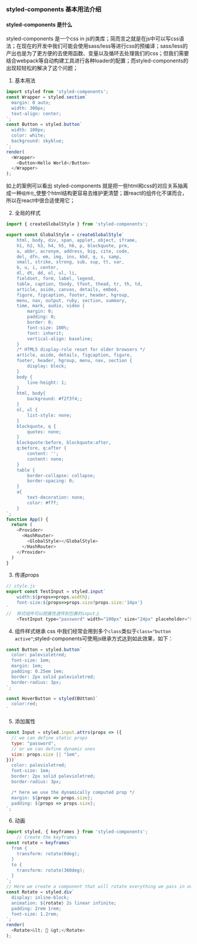 ### styled-components 基本用法介绍

#### styled-components 是什么
styled-components 是一个css in js的类库；简而言之就是在js中可以写css语法；在现在的开发中我们可能会使用sass/less等进行css的预编译；sass/less的产出也是为了更方便的去使用函数、变量以及循环去处理我们的css；但我们需要结合webpack等自动构建工具进行各种loader的配置；而styled-components的出现较轻松的解决了这个问题；
1. 基本用法
```js
import styled from 'styled-components';
const Wrapper = styled.section`
  margin: 0 auto;
  width: 300px;
  text-align: center;
`;
const Button = styled.button`
  width: 100px;
  color: white;
  background: skyblue;
`;
render(
  <Wrapper>
    <Button>Hello World</Button>
  </Wrapper>
);
```
如上的案例可以看出 styled-components 就是把一些html和css的对应关系抽离成一种`组件化`,使整个html结构更容易去维护更清楚；跟react的组件化不谋而合，所以在react中很合适使用它；

2. 全局的样式
```js
import { createGlobalStyle } from 'styled-components';

export const GlobalStyle = createGlobalStyle`
	html, body, div, span, applet, object, iframe,
	h1, h2, h3, h4, h5, h6, p, blockquote, pre,
	a, abbr, acronym, address, big, cite, code,
	del, dfn, em, img, ins, kbd, q, s, samp,
	small, strike, strong, sub, sup, tt, var,
	b, u, i, center,
	dl, dt, dd, ol, ul, li,
	fieldset, form, label, legend,
	table, caption, tbody, tfoot, thead, tr, th, td,
	article, aside, canvas, details, embed, 
	figure, figcaption, footer, header, hgroup, 
	menu, nav, output, ruby, section, summary,
	time, mark, audio, video {
		margin: 0;
		padding: 0;
		border: 0;
		font-size: 100%;
		font: inherit;
		vertical-align: baseline;
	}
	/* HTML5 display-role reset for older browsers */
	article, aside, details, figcaption, figure, 
	footer, header, hgroup, menu, nav, section {
		display: block;
	}
	body {
		line-height: 1;
	}
	html, body{
		background: #f2f3f4;;
	}
	ol, ul {
		list-style: none;
	}
	blockquote, q {
		quotes: none;
	}
	blockquote:before, blockquote:after,
	q:before, q:after {
		content: '';
		content: none;
	}
	table {
		border-collapse: collapse;
		border-spacing: 0;
	}
	a{
		text-decoration: none;
		color: #fff;
	}
`;
function App() {
  return (
    <Provider>
      <HashRouter>
        <GlobalStyle></GlobalStyle>
      </HashRouter>
    </Provider>
  )
}
```
3. 传递props
```js
// style.js
export const TestInput = styled.input`
    width:${props=>props.width};
    font-size:${props=>props.size?props.size:'14px'}
`
//  样式组件可以把属性透传到包裹的input上
    <TestInput type="password" width="100px" size="24px" placeholder="请输入密码"></TestInput>
```
4. 组件样式继承
css 中我们经常会用到多个`class`类似于`class="button active"`;styled-components可使用js继承方式达到如此效果，如下：
```js
const Button = styled.button`
  color: palevioletred;
  font-size: 1em;
  margin: 1em;
  padding: 0.25em 1em;
  border: 2px solid palevioletred;
  border-radius: 3px;
`;

const HoverButton = styled(BUtton)`
  color:red;
`
```
5. 添加属性
```js
const Input = styled.input.attrs(props => ({
  // we can define static props
  type: "password",
  // or we can define dynamic ones
  size: props.size || "1em",
}))`
  color: palevioletred;
  font-size: 1em;
  border: 2px solid palevioletred;
  border-radius: 3px;

  /* here we use the dynamically computed prop */
  margin: ${props => props.size};
  padding: ${props => props.size};
`;

```
6. 动画
```js
import styled, { keyframes } from 'styled-components';
    // Create the keyframes
const rotate = keyframes`
  from {
    transform: rotate(0deg);
  }
  to {
    transform: rotate(360deg);
  }
`;
// Here we create a component that will rotate everything we pass in over two seconds
const Rotate = styled.div`
  display: inline-block;
  animation: ${rotate} 2s linear infinite;
  padding: 2rem 1rem;
  font-size: 1.2rem;
`;
render(
  <Rotate>&lt; 💅 &gt;</Rotate>
);
```

